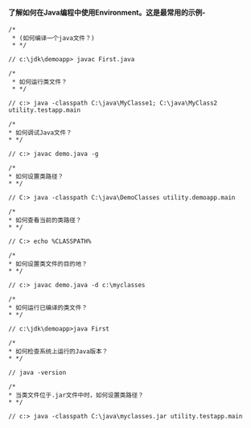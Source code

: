 ####    了解如何在Java编程中使用Environment。这是最常用的示例-

    /*
     * (如何编译一个java文件？)
     * */
    
    // c:\jdk\demoapp> javac First.java
    
    /*
     * 如何运行类文件？
     * */
    
    // c:> java -classpath C:\java\MyClasse1; C:\java\MyClass2 utility.testapp.main
    
    /*
    * 如何调试Java文件？
    * */
    
    // c:> javac demo.java -g
    
    /*
    * 如何设置类路径？
    * */
    
    // C:> java -classpath C:\java\DemoClasses utility.demoapp.main
    
    /*
    * 如何查看当前的类路径？
    * */
    
    // C:> echo %CLASSPATH%
    
    /*
    * 如何设置类文件的目的地？
    * */
    
    // c:> javac demo.java -d c:\myclasses
    
    /*
    * 如何运行已编译的类文件？
    * */
    
    // c:\jdk\demoapp>java First
    
    /*
    * 如何检查系统上运行的Java版本？
    * */
    
    // java -version
    
    /*
    * 当类文件位于.jar文件中时，如何设置类路径？
    * */
    
    // c:> java -classpath C:\java\myclasses.jar utility.testapp.main